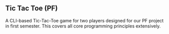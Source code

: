 ## Tic Tac Toe (PF)  
A CLI-based Tic-Tac-Toe game for two players designed for our PF project in first semester. This covers all core programming principles extensively.

